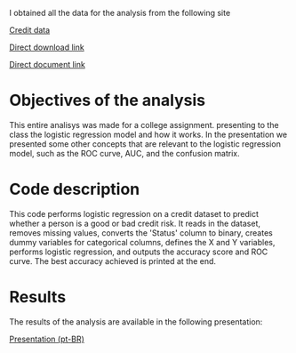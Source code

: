 I obtained all the data for the analysis from the following site

[Credit data](https://vincentarelbundock.github.io/Rdatasets/datasets.html#:~:text=credit_data,4454)

[Direct download link](https://vincentarelbundock.github.io/Rdatasets/csv/modeldata/credit_data.csv)

[Direct document link](https://vincentarelbundock.github.io/Rdatasets/doc/modeldata/credit_data.html)

# Objectives of the analysis
This entire analisys was made for a college assignment. presenting to the class the logistic regression model and how it works.
In the presentation we presented some other concepts that are relevant to the logistic regression model, such as the ROC curve, AUC, and the confusion matrix.

# Code description
This code performs logistic regression on a credit dataset to predict whether a person is a good or bad credit risk. It reads in the dataset, removes missing values, converts the 'Status' column to binary, creates dummy variables for categorical columns, defines the X and Y variables, performs logistic regression, and outputs the accuracy score and ROC curve. The best accuracy achieved is printed at the end.

# Results
The results of the analysis are available in the following presentation:

[Presentation (pt-BR)]()